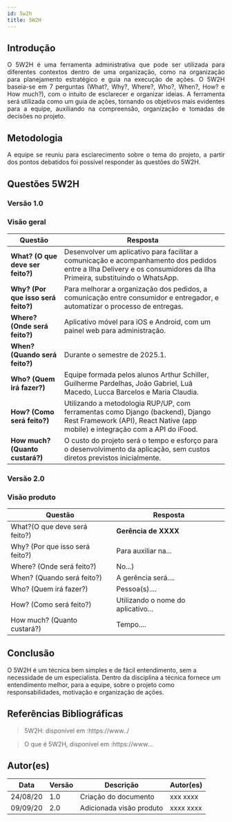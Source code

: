 ```yaml
---
id: 5w2h
title: 5W2H
---
```


## Introdução

<p align = "justify">
    O 5W2H é uma ferramenta administrativa  que pode ser utilizada para diferentes contextos dentro de uma organização, como na organização para planejamento estratégico e guia na execução de ações. O 5W2H baseia-se em 7 perguntas (What?, Why?, Where?, Who?, When?, How? e How much?), com o intuito de esclarecer e organizar ideias. A ferramenta será utilizada como um guia de ações, tornando os objetivos mais evidentes para a equipe, auxiliando na compreensão, organização e tomadas de decisões no projeto.
</p>

## Metodologia

<p align = "justify">
    A equipe se reuniu para esclarecimento sobre o tema do projeto, a partir dos pontos debatidos foi possível responder às questões do 5W2H.  
</p>


## Questões 5W2H

### Versão 1.0

### Visão geral

| **Questão** | **Resposta** |
| --- | --- |
| **What? (O que deve ser feito?)** | Desenvolver um aplicativo para facilitar a comunicação e acompanhamento dos pedidos entre a Ilha Delivery e os consumidores da Ilha Primeira, substituindo o WhatsApp. |
| **Why? (Por que isso será feito?)** | Para melhorar a organização dos pedidos, a comunicação entre consumidor e entregador, e automatizar o processo de entregas. |
| **Where? (Onde será feito?)** | Aplicativo móvel para iOS e Android, com um painel web para administração. |
| **When? (Quando será feito?)** | Durante o semestre de 2025.1. |
| **Who? (Quem irá fazer?)** | Equipe formada pelos alunos Arthur Schiller, Guilherme Pardelhas, João Gabriel, Luã Macedo, Lucca Barcelos e Maria Claudia. |
| **How? (Como será feito?)** | Utilizando a metodologia RUP/UP, com ferramentas como Django (backend), Django Rest Framework (API), React Native (app mobile) e integração com a API do iFood. |
| **How much? (Quanto custará?)** | O custo do projeto será o tempo e esforço para o desenvolvimento da aplicação, sem custos diretos previstos inicialmente. |


### Versão 2.0

### Visão produto

|Questão|Resposta|
|-------|--------|
|What?(O que deve será feito?)| **Gerência de XXXX**|
|Why? (Por que isso será feito?)| Para auxiliar na...|
|Where? (Onde será feito?)|No...)|
|When? (Quando será feito?)| A gerência será....|
|Who? (Quem irá fazer?)| Pessoa(s)....|
|How? (Como será feito?)| Utilizando o nome do aplicativo... |
|How much? (Quanto custará?)|Tempo....|


## Conclusão

O 5W2H é um técnica bem simples e de fácil entendimento, sem a necessidade de um especialista. Dentro da disciplina a técnica fornece um entendimento melhor, para a equipe, sobre o projeto como responsabilidades, motivação e organização de ações.   
 
 
## Referências Bibliográficas
> 5W2H: disponivel em :https://www../

> O que é 5W2H, disponivel em :https://www...

## Autor(es)
| Data | Versão | Descrição | Autor(es) |
| -- | -- | -- | -- |
| 24/08/20 | 1.0 | Criação do documento | xxx xxxx | 
| 09/09/20 | 2.0 | Adicionada visão produto | xxxx xxxx | 
